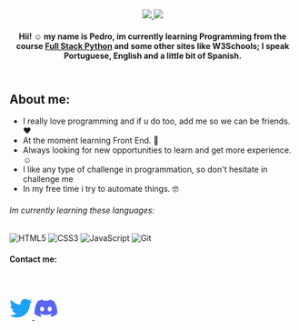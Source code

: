 <body>
 <div align="center">
  <a href="https://github.com/ThanksUniverse">
  <img height="180em" src="https://github-readme-stats.vercel.app/api?username=ThanksUniverse&show_icons=true&theme=dark&include_all_commits=true&count_private=true"/>
  <img height="180em" src="https://github-readme-stats.vercel.app/api/top-langs/?username=ThanksUniverse&layout=compact&langs_count=7&theme=dark"/>
   </a>
</div>
  <header>
    <h4>Hii! ☺ my name is Pedro, im currently learning Programming from the course <a href="https://ebaconline.com.br/full-stack-python" target="_blank">Full Stack Python</a> and some other sites like W3Schools; I speak Portuguese, English and a little bit of Spanish.
  </header>
  <main>
    <section>
      <h2><strong>About me:</strong></h2>
      <ul>
        <li>I really love programming and if u do too, add me so we can be friends. ♥</li>
        <li>At the moment learning Front End. 📝</li>
        <li>Always looking for new opportunities to learn and get more experience. ☺</li>
        <li>I like any type of challenge in programmation, so don't hesitate in challenge me</li>
        <li>In my free time i try to automate things. 🤓</li>
      </ul>
    </section>
     <section>
       <h6>Im currently learning these languages:</h6>   
       <img src="https://camo.githubusercontent.com/5aaa493e3cfe33a44e2474afb656210e55ce612012367546cbb454a1ef73d9f2/68747470733a2f2f696d672e736869656c64732e696f2f62616467652f48544d4c352d4533344632362e7376673f267374796c653d666c6174266c6f676f3d68746d6c35266c6f676f436f6c6f723d7768697465" alt="HTML5" data-canonical-src="https://img.shields.io/badge/HTML5-E34F26.svg?&amp;style=flat&amp;logo=html5&amp;logoColor=white" style="max-width: 100%;">
       <img src="https://camo.githubusercontent.com/b3f1eddf3c48cfa61466c88f3dcf3f1b51616e2c8ff3447ac90c84f802545082/68747470733a2f2f696d672e736869656c64732e696f2f62616467652f435353332d2532333135373242362e7376673f267374796c653d666c6174266c6f676f3d63737333266c6f676f436f6c6f723d7768697465" alt="CSS3" data-canonical-src="https://img.shields.io/badge/CSS3-%231572B6.svg?&amp;style=flat&amp;logo=css3&amp;logoColor=white" style="max-width: 100%;">
<img src="https://camo.githubusercontent.com/f2ffb4b78b9aa9e39e511280def47fce6d9eae8daa2f60af369da49aa3baab33/68747470733a2f2f696d672e736869656c64732e696f2f62616467652f4a4156415343524950542d3332333333302e7376673f267374796c653d666c6174266c6f676f3d6a617661736372697074266c6f676f436f6c6f723d253233463744463145" alt="JavaScript" data-canonical-src="https://img.shields.io/badge/JAVASCRIPT-323330.svg?&amp;style=flat&amp;logo=javascript&amp;logoColor=%23F7DF1E" style="max-width: 100%;">
<img src="https://camo.githubusercontent.com/a604b4938da68b9051bab5a12cdf4f4d71f85433ce5d25ef6e020e02b9c625b4/68747470733a2f2f696d672e736869656c64732e696f2f62616467652f4749542d2532334630353033332e7376673f267374796c653d666c6174266c6f676f3d676974266c6f676f436f6c6f723d7768697465" alt="Git" data-canonical-src="https://img.shields.io/badge/GIT-%23F05033.svg?&amp;style=flat&amp;logo=git&amp;logoColor=white" style="max-width: 100%;">
     </section> 
    <footer>
      <h4>Contact me:</h4>
      <nav>
        <a href="https://twitter.com/ThanksUniverse_"><img src="./twitter.svg" alt="Twitter" title="ThanksUniverse_" style="max-width: 100%; height: 40px; width: 40px; padding-top: 40px;"</a>                     <a href="https://discordapp.com/users/296461607549272064" target="_blank"><img src="./discord.svg" alt="Discord" title="♡᲼#5025" style="max-width: 100%; height: 40px; width: 40px;"></a>
      </nav>
    </footer>
  </main>
</body>
